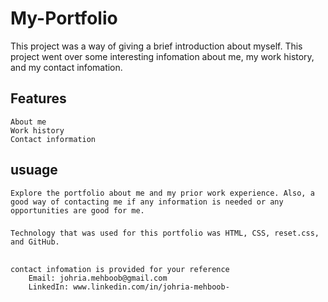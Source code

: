 # My-Portfolio

This project was a way of giving a brief introduction about myself. This project went over some interesting infomation about me, my work history, and my contact infomation. 

## Features
    About me
    Work history
    Contact information

## usuage
    Explore the portfolio about me and my prior work experience. Also, a good way of contacting me if any information is needed or any opportunities are good for me.

###
    Technology that was used for this portfolio was HTML, CSS, reset.css, and GitHub.

##
    contact infomation is provided for your reference
        Email: johria.mehboob@gmail.com
        LinkedIn: www.linkedin.com/in/johria-mehboob-
